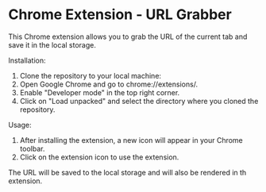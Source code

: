 # Chrome Extension -  URL Grabber

This Chrome extension allows you to grab the URL of the current tab and save it in the local storage.

Installation:
1. Clone the repository to your local machine:
2. Open Google Chrome and go to chrome://extensions/.
3. Enable "Developer mode" in the top right corner.
4. Click on "Load unpacked" and select the directory where you cloned the repository.

Usage:

1. After installing the extension, a new icon will appear in your Chrome toolbar.
2. Click on the extension icon to use the extension.

The URL will be saved to the local storage and will also be rendered in th extension.
